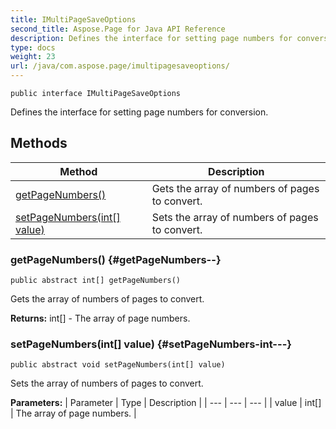 ```yaml
---
title: IMultiPageSaveOptions
second_title: Aspose.Page for Java API Reference
description: Defines the interface for setting page numbers for conversion.
type: docs
weight: 23
url: /java/com.aspose.page/imultipagesaveoptions/
---
```

```
public interface IMultiPageSaveOptions
```

Defines the interface for setting page numbers for conversion.
## Methods

| Method | Description |
| --- | --- |
| [getPageNumbers()](#getPageNumbers--) | Gets the array of numbers of pages to convert. |
| [setPageNumbers(int[] value)](#setPageNumbers-int---) | Sets the array of numbers of pages to convert. |
### getPageNumbers() {#getPageNumbers--}
```
public abstract int[] getPageNumbers()
```


Gets the array of numbers of pages to convert.

**Returns:**
int[] - The array of page numbers.
### setPageNumbers(int[] value) {#setPageNumbers-int---}
```
public abstract void setPageNumbers(int[] value)
```


Sets the array of numbers of pages to convert.

**Parameters:**
| Parameter | Type | Description |
| --- | --- | --- |
| value | int[] | The array of page numbers. |

